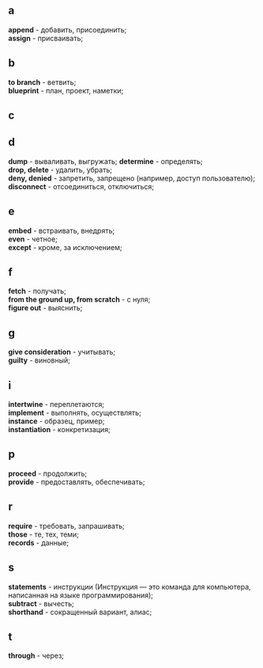 ## a
**append** - добавить, присоединить;  
**assign** - присваивать;  

## b
**to branch** - ветвить;  
**blueprint** - план, проект, наметки;

## c


## d
**dump** - вываливать, выгружать; 
**determine** - определять;  
**drop, delete** - удалить, убрать;  
 **deny, denied** - запретить, запрещено (например, доступ пользователю);  
**disconnect** - отсоединиться, отключиться;  

## e
**embed** - встраивать, внедрять;  
**even** - четное;  
**except** - кроме, за исключением;

## f
**fetch** - получать;  
**from the ground up, from scratch**  - с нуля;  
**figure out** - выяснить;

## g 
**give consideration** - учитывать;  
**guilty** - виновный;

## i
**intertwine** - переплетаются;  
**implement** - выполнять, осуществлять;  
**instance** - образец, пример;  
**instantiation** - конкретизация;

## p
**proceed** - продолжить;  
**provide** - предоставлять, обеспечивать;

## r
**require** - требовать, запрашивать;  
**those** - те, тех, теми;  
**records** - данные;

## s
**statements** - инструкции (Инструкция — это команда для компьютера, написанная на языке программирования);  
**subtract** - вычесть;  
**shorthand** - сокращенный вариант, алиас;

## t
**through** - через;
